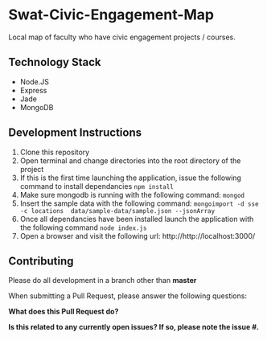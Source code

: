 # Swat-Civic-Engagement-Map
Local map of faculty who have civic engagement projects / courses.

## Technology Stack

- Node.JS
- Express
- Jade
- MongoDB

## Development Instructions

1. Clone this repository
2. Open terminal and change directories into the root directory of the project
3. If this is the first time launching the application, issue the following command to install dependancies ``` npm install ```
4. Make sure mongodb is running with the following command: ``` mongod ```
5. Insert the sample data with the following command: ``` mongoimport -d sse -c locations  data/sample-data/sample.json --jsonArray ```
6. Once all dependancies have been installed launch the application with the following command ``` node index.js ```
7. Open a browser and visit the following url: http://http://localhost:3000/

## Contributing

Please do all development in a branch other than **master**

When submitting a Pull Request, please answer the following questions:

**What does this Pull Request do?**

**Is this related to any currently open issues? If so, please note the issue #.**
